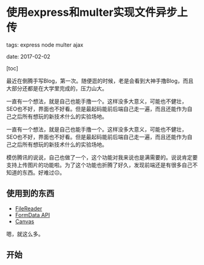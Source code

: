 # 使用express和multer实现文件异步上传

tags: express node multer ajax

date: 2017-02-02

[toc]

最近在倒腾手写Blog，第一次。随便逛的时候，老是会看到大神手撸Blog，而且大部分还都是在大学里完成的，压力山大。

一直有一个想法，就是自己也能手撸一个。这样没多大意义，可能也不健壮，SEO也不好，界面也不好看。但是最起码能前后端自己走一遍，而且还能作为自己之后所有想玩的新技术什么的实验场地。

一直有一个想法，就是自己也能手撸一个。这样没多大意义，可能也不健壮，SEO也不好，界面也不好看。但是最起码能前后端自己走一遍，而且还能作为自己之后所有想玩的新技术什么的实验场地。

模仿腾讯的说说，自己也做了一个，这个功能对我来说也是满需要的。说说肯定要支持上传图片的功能啦。为了这个功能也折腾了好久，发现前端还是有很多自己不知道的东西。好难过☹️。

<!--more-->

## 使用到的东西

- [FileReader](https://developer.mozilla.org/zh-CN/docs/Web/API/FileReader)
- [FormData API](https://developer.mozilla.org/zh-CN/docs/Web/API/FormData/FormData)
- [Canvas](https://developer.mozilla.org/zh-CN/docs/Web/API/Canvas_API)

嗯，就这么多。

## 开始


